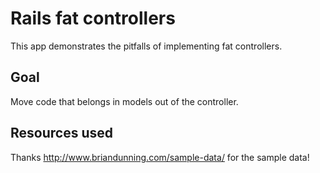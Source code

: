 # Rails fat controllers

This app demonstrates the pitfalls of implementing fat controllers.

## Goal

Move code that belongs in models out of the controller. 

## Resources used

Thanks http://www.briandunning.com/sample-data/ for the sample data!

